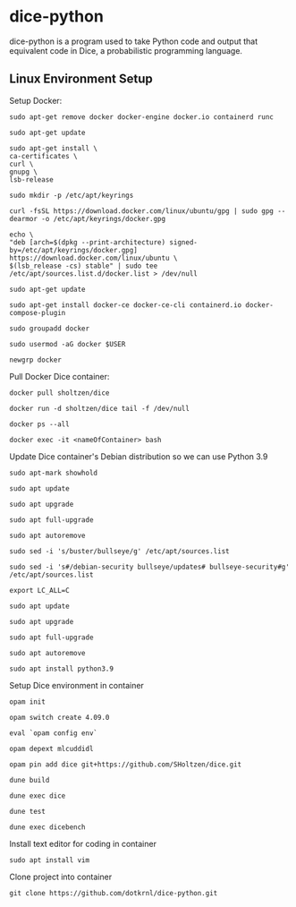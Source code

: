 # dice-python
dice-python is a program used to take Python code and output that equivalent code in Dice, a probabilistic programming language.

## Linux Environment Setup
Setup Docker:
```
sudo apt-get remove docker docker-engine docker.io containerd runc

sudo apt-get update

sudo apt-get install \ 
ca-certificates \ 
curl \ 
gnupg \ 
lsb-release

sudo mkdir -p /etc/apt/keyrings

curl -fsSL https://download.docker.com/linux/ubuntu/gpg | sudo gpg --dearmor -o /etc/apt/keyrings/docker.gpg

echo \
"deb [arch=$(dpkg --print-architecture) signed-by=/etc/apt/keyrings/docker.gpg] https://download.docker.com/linux/ubuntu \
$(lsb_release -cs) stable" | sudo tee /etc/apt/sources.list.d/docker.list > /dev/null

sudo apt-get update

sudo apt-get install docker-ce docker-ce-cli containerd.io docker-compose-plugin

sudo groupadd docker

sudo usermod -aG docker $USER

newgrp docker
```
Pull Docker Dice container:
```
docker pull sholtzen/dice

docker run -d sholtzen/dice tail -f /dev/null

docker ps --all

docker exec -it <nameOfContainer> bash
```
Update Dice container's Debian distribution so we can use Python 3.9
```
sudo apt-mark showhold

sudo apt update

sudo apt upgrade

sudo apt full-upgrade

sudo apt autoremove

sudo sed -i 's/buster/bullseye/g' /etc/apt/sources.list

sudo sed -i 's#/debian-security bullseye/updates# bullseye-security#g' /etc/apt/sources.list

export LC_ALL=C

sudo apt update

sudo apt upgrade

sudo apt full-upgrade

sudo apt autoremove

sudo apt install python3.9
```
Setup Dice environment in container
```
opam init

opam switch create 4.09.0

eval `opam config env`

opam depext mlcuddidl

opam pin add dice git+https://github.com/SHoltzen/dice.git

dune build

dune exec dice

dune test

dune exec dicebench
```
Install text editor for coding in container
```
sudo apt install vim
```

Clone project into container
```
git clone https://github.com/dotkrnl/dice-python.git
```
